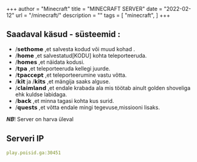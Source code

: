 +++
author = "Minecraft"
title = "MINECRAFT SERVER"
date = "2022-02-12"
url = "/minecraft/"
description = ""
tags = [
    "minecraft",
]
+++

## Saadaval käsud - süsteemid :
* /𝘀𝗲𝘁𝗵𝗼𝗺𝗲 ,et salvesta kodud või muud kohad .
* /𝗵𝗼𝗺𝗲 ,et salvestatud[KODU] kohta teleporteeruda.
* /𝗵𝗼𝗺𝗲𝘀 ,et näidata kodusi.
* /𝘁𝗽𝗮 ,et teleporteeruda kellegi juurde.
* /𝘁𝗽𝗮𝗰𝗰𝗲𝗽𝘁 ,et teleporteerumine vastu võtta.
* /𝗸𝗶𝘁 ja /𝗸𝗶𝘁𝘀 ,et mängija saaks alguse.
* /𝗰𝗹𝗮𝗶𝗺𝗹𝗮𝗻𝗱 ,et endale krabada ala mis töötab ainult golden shoveliga ehk kuldse labidaga.
* /𝗯𝗮𝗰𝗸 ,et minna tagasi kohta kus surid.
* /𝗾𝘂𝗲𝘀𝘁𝘀 ,et võtta endale mingi tegevuse,missiooni lisaks.


𝑵𝑩! Server on harva üleval


## Serveri IP

```yaml
play.poisid.ga:30451

```
